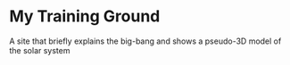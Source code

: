 # My Training Ground

A site that briefly explains the big-bang and shows a pseudo-3D model of the solar system
